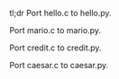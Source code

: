 tl;dr
Port hello.c to hello.py.

Port mario.c to mario.py.

Port credit.c to credit.py.

Port caesar.c to caesar.py.